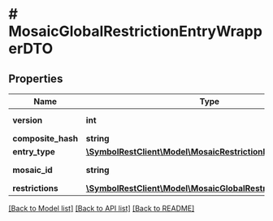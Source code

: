 # # MosaicGlobalRestrictionEntryWrapperDTO

## Properties

Name | Type | Description | Notes
------------ | ------------- | ------------- | -------------
**version** | **int** | The version of the state |
**composite_hash** | **string** |  |
**entry_type** | [**\SymbolRestClient\Model\MosaicRestrictionEntryTypeEnum**](MosaicRestrictionEntryTypeEnum.md) |  |
**mosaic_id** | **string** | Mosaic identifier. |
**restrictions** | [**\SymbolRestClient\Model\MosaicGlobalRestrictionEntryDTO[]**](MosaicGlobalRestrictionEntryDTO.md) |  |

[[Back to Model list]](../../README.md#models) [[Back to API list]](../../README.md#endpoints) [[Back to README]](../../README.md)
